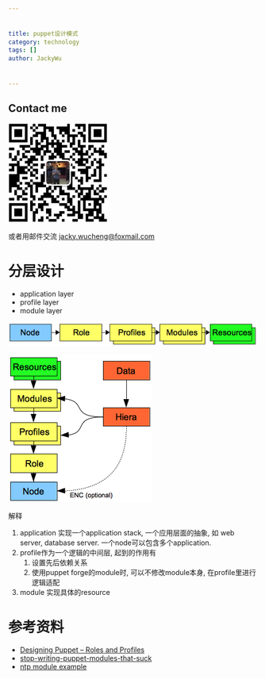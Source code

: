 ```yaml
---


title: puppet设计模式
category: technology
tags: []
author: JackyWu


---
```


## Contact me

![](/assets/images/weixin-pic-jackywu.jpg)

或者用邮件交流 <a href="mailto:jacky.wucheng@foxmail.com">jacky.wucheng@foxmail.com</a>

# 分层设计

* application layer
* profile layer
* module layer

![](/assets/images/puppet/puppet.png)

![](/assets/images/puppet/puppet_big.png)

解释

1. application 实现一个application stack, 一个应用层面的抽象, 如 web server, database server. 一个node可以包含多个application.
1. profile作为一个逻辑的中间层, 起到的作用有
    1. 设置先后依赖关系
    1. 使用puppet forge的module时, 可以不修改module本身, 在profile里进行逻辑适配
1. module 实现具体的resource

# 参考资料

* [Designing Puppet – Roles and Profiles](http://www.craigdunn.org/2012/05/239/)
* [stop-writing-puppet-modules-that-suck](http://bombasticmonkey.com/2011/12/27/stop-writing-puppet-modules-that-suck/)
* [ntp module example](https://github.com/puppetlabs/puppetlabs-ntp/blob/master/manifests/init.pp)
